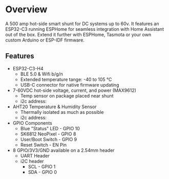 # Overview

A 500 amp hot-side smart shunt for DC systems up to 60v. It features an ESP32-C3 running ESPHome for seamless integration with Home Assistant out of the box. Extend it further with ESPHome, Tasmota or your own custom Arduino or ESP-IDF firmware.

## Features

- ESP32-C3-H4
	- BLE 5.0 & Wifi b/g/n
	- Extended temperature tange:  -40 to 105 °C
	- USB-C connector for native firmware updating
- 7-60VDC hot-side voltage, current, and power (MAX9612)
	- Temp sensor on package placed near shunt
	- i2c address: 
- AHT20 Temperature & Humidity Sensor
	- Thermally isolated as much as possible
	- i2c address: 
- GPIO Components
	- Blue "Status" LED - GPIO 10
	- SK6812 NeoPixel - GPIO 8
	- User/Boot Switch - GPIO 9
  - Reset Switch - EN Pin
- 8 GPIO/3V3/GND available on a 2.54mm header​
	- UART Header
	- i2C header 
		- SCL - GPIO 1
		- SDA - GPIO 0
